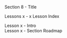 Section  8 - Title

Lessons x - x Lesson Index

Lesson x - Intro   <br>
Lesson x - Section Roadmap   <br>